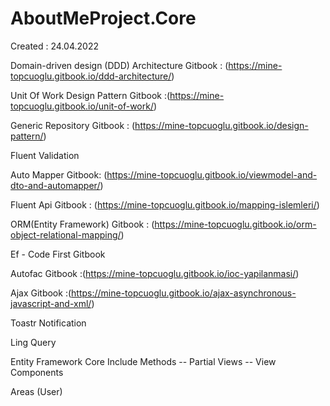 # AboutMeProject.Core
Created : 24.04.2022

Domain-driven design (DDD) Architecture Gitbook : (https://mine-topcuoglu.gitbook.io/ddd-architecture/)

Unit Of  Work Design Pattern Gitbook :(https://mine-topcuoglu.gitbook.io/unit-of-work/)

Generic Repository Gitbook : (https://mine-topcuoglu.gitbook.io/design-pattern/)

Fluent Validation

Auto Mapper Gitbook: (https://mine-topcuoglu.gitbook.io/viewmodel-and-dto-and-automapper/)

Fluent Api Gitbook : (https://mine-topcuoglu.gitbook.io/mapping-islemleri/)

ORM(Entity Framework) Gitbook : (https://mine-topcuoglu.gitbook.io/orm-object-relational-mapping/)

Ef - Code First  Gitbook 

Autofac  Gitbook :(https://mine-topcuoglu.gitbook.io/ioc-yapilanmasi/)

Ajax Gitbook :(https://mine-topcuoglu.gitbook.io/ajax-asynchronous-javascript-and-xml/)

Toastr Notification 

Ling Query 

Entity Framework Core Include Methods  -- Partial Views  -- View Components

Areas (User)



